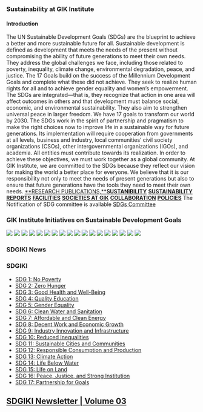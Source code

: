 ### Sustainability at GIK Institute
#### **Introduction**
The UN Sustainable Development Goals (SDGs) are the blueprint to achieve a better and more sustainable future for all.
Sustainable development is defined as development that meets the needs of the present without compromising the ability of future generations to meet their own needs. They address the global challenges we face, including those related to poverty, inequality, climate change, environmental degradation, peace, and justice. The 17 Goals build on the success of the Millennium Development Goals and complete what these did not achieve. They seek to realize human rights for all and to achieve gender equality and women’s empowerment.
The SDGs are integrated—that is, they recognize that action in one area will affect outcomes in others and that development must balance social, economic, and environmental sustainability. They also aim to strengthen universal peace in larger freedom. We have 17 goals to transform our world by 2030.
The SDGs work in the spirit of partnership and pragmatism to make the right choices now to improve life in a sustainable way for future generations. Its implementation will require cooperation from governments at all levels, business and industry, local communities’ civil society organizations (CSOs), other intergovernmental organizations (IGOs), and academia. All entities must contribute towards its realization.
In order to achieve these objectives, we must work together as a global community. At GIK Institute, we are committed to the SDGs because they reflect our vision for making the world a better place for everyone. We believe that it is our responsibility not only to meet the needs of present generations but also to ensure that future generations have the tools they need to meet their own needs.
[**RESEARCH PUBLICATIONS,****SUSTANIBILITY**](https://giki.edu.pk/quality-enhancement-cell/research-publications-sustanibility/)
[**SUSTAINABILITY REPORTS**](https://giki.edu.pk/quality-enhancement-cell/sustainability-reports/)
[**FACILITIES**](https://giki.edu.pk/quality-enhancement-cell/facilities/)
[**SOCIETIES AT GIK**](https://giki.edu.pk/quality-enhancement-cell/societies-at-gik/)
[**COLLABORATION**](https://giki.edu.pk/quality-enhancement-cell/collaboration/)
[**POLICIES**](https://giki.edu.pk/policies/)
The Notification of SDG committee is available 
[SDGs Committee](http://giki.edu.pk/wp-content/uploads/2025/08/SDGs-Committee.pdf)
### GIK Institute Initiatives on Sustainable Development Goals
[![](https://giki.edu.pk/sdgiki/)](https://giki.edu.pk/sdgiki/sdg-1-no-poverty/)
[![](https://giki.edu.pk/sdgiki/)](https://giki.edu.pk/sdgiki/sdg-1-no-poverty/sdg-2-zero-hunger/)
[![](https://giki.edu.pk/sdgiki/)](https://giki.edu.pk/sdg-3-good-health-and-well-being/)
[![](https://giki.edu.pk/sdgiki/)](https://giki.edu.pk/sdg-4-quality-education/)
[![](https://giki.edu.pk/sdgiki/)](https://giki.edu.pk/sdg-5-gender-equality/)
[![](https://giki.edu.pk/sdgiki/)](https://giki.edu.pk/sdg-6-clean-water-and-sanitation/)
[![](https://giki.edu.pk/sdgiki/)](https://giki.edu.pk/sdg-7-affordable-and-clean-energy/)
[![](https://giki.edu.pk/sdgiki/)](https://giki.edu.pk/sdg-8-decent-work-and-economic-growth/)
[![](https://giki.edu.pk/sdgiki/)](https://giki.edu.pk/sdg-9-industry-innovation-and-infrastructure/)
[![](https://giki.edu.pk/sdgiki/)](https://giki.edu.pk/sdg-10-reduced-inequalities/)
[![](https://giki.edu.pk/sdgiki/)](https://giki.edu.pk/sdg-11-sustainable-cities-and-communities/)
[![](https://giki.edu.pk/sdgiki/)](https://giki.edu.pk/sdg-12-responsible-consumption-and-production/)
[![](https://giki.edu.pk/sdgiki/)](https://giki.edu.pk/sdg-13-climate-action/)
[![](https://giki.edu.pk/sdgiki/)](https://giki.edu.pk/sdg-14-life-below-water/)
[![](https://giki.edu.pk/sdgiki/)](https://giki.edu.pk/sdg-15-life-on-land/)
[![](https://giki.edu.pk/sdgiki/)](https://giki.edu.pk/sdg-16-peace-justice-and-strong-institution/)
[![](https://giki.edu.pk/sdgiki/)](https://giki.edu.pk/sdg-17-partnership-for-goals/)
[![](https://giki.edu.pk/sdgiki/)](https://giki.edu.pk/wp-content/uploads/2022/10/Picture101.jpg)
### SDGIKI News
### SDGIKI
  * [SDG 1: No Poverty](https://giki.edu.pk/sdgiki/sdg-1-no-poverty/)
  * [SDG 2: Zero Hunger](https://giki.edu.pk/sdgiki/sdg-2-zero-hunger/)
  * [SDG 3: Good Health and Well-Being](https://giki.edu.pk/sdg-3-good-health-and-well-being/)
  * [SDG 4: Quality Education](https://giki.edu.pk/sdg-4-quality-education/)
  * [SDG 5: Gender Equality](https://giki.edu.pk/sdg-5-gender-equality/)
  * [SDG 6: Clean Water and Sanitation](https://giki.edu.pk/sdg-6-clean-water-and-sanitation/)
  * [SDG 7: Affordable and Clean Energy](https://giki.edu.pk/sdg-7-affordable-and-clean-energy/)
  * [SDG 8: Decent Work and Economic Growth](https://giki.edu.pk/sdg-8-decent-work-and-economic-growth/)
  * [SDG 9: Industry Innovation and Infrastructure](https://giki.edu.pk/sdg-9-industry-innovation-and-infrastructure/)
  * [SDG 10: Reduced Inequalities](https://giki.edu.pk/sdg-10-reduced-inequalities/)
  * [SDG 11: Sustainable Cities and Communities](https://giki.edu.pk/sdg-11-sustainable-cities-and-communities/)
  * [SDG 12: Responsible Consumption and Production](https://giki.edu.pk/sdg-12-responsible-consumption-and-production/)
  * [SDG 13: Climate Action](https://giki.edu.pk/sdg-13-climate-action/)
  * [SDG 14: Life Below Water](https://giki.edu.pk/sdg-14-life-below-water/)
  * [SDG 15: Life on Land](https://giki.edu.pk/sdg-15-life-on-land/)
  * [SDG 16: Peace, Justice, and Strong Institution](https://giki.edu.pk/sdg-16-peace-justice-and-strong-institution/)
  * [SDG 17: Partnership for Goals](https://giki.edu.pk/sdg-17-partnership-for-goals/)


## [SDGIKI Newsletter | Volume 03](https://giki.edu.pk/sdgiki-newsletter-volume-03/#flipbook-df_30382/1/)
